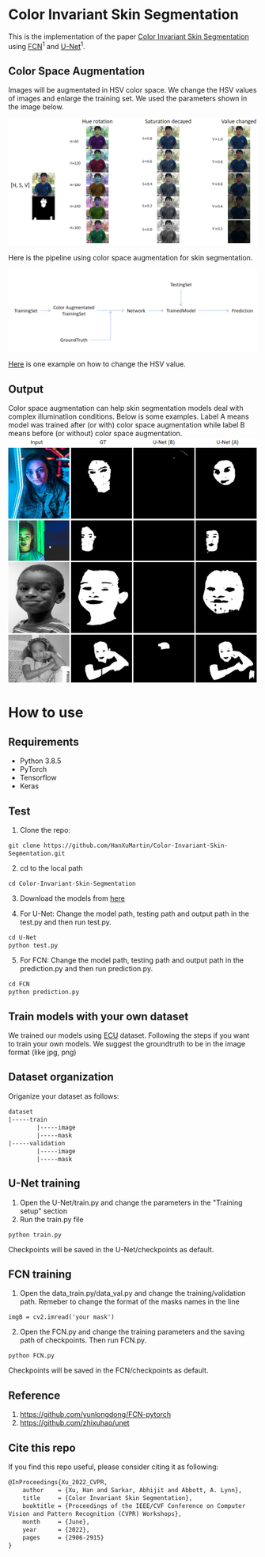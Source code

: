 # Color Invariant Skin Segmentation

This is the implementation of the paper [Color Invariant Skin Segmentation](https://openaccess.thecvf.com/content/CVPR2022W/FaDE-TCV/papers/Xu_Color_Invariant_Skin_Segmentation_CVPRW_2022_paper.pdf) using [FCN](https://github.com/yunlongdong/FCN-pytorch)<sup>1</sup> and [U-Net](https://github.com/zhixuhao/unet)<sup>1</sup>.

## Color Space Augmentation

Images will be augmentated in HSV color space. We change the HSV values of images and enlarge the training set. We used the parameters shown in the image below.


![color augmentation](https://github.com/HanXuMartin/Color-Invariant-Skin-Segmentation/blob/main/color%20augmentation/color_augmentation.png)

Here is the pipeline using color space augmentation for skin segmentation.

![pipeline](https://github.com/HanXuMartin/Color-Invariant-Skin-Segmentation/blob/main/examples/pipeline.png)

[Here](https://github.com/HanXuMartin/Color-Invariant-Skin-Segmentation/blob/main/color%20augmentation/HSV_converter.py) is one example on how to change the HSV value.

## Output
Color space augmentation can help skin segmentation models deal with complex illuminatlion conditions. Below is some examples. Label A means model was trained after (or with) color space augmentation while label B means before (or without) color space augmentation.
![examples](https://github.com/HanXuMartin/Color-Invariant-Skin-Segmentation/blob/main/examples/results%20examples%201.png)
# How to use
## Requirements
- Python 3.8.5
- PyTorch
- Tensorflow
- Keras 
## Test
1. Clone the repo: 
```
git clone https://github.com/HanXuMartin/Color-Invariant-Skin-Segmentation.git
```
2. cd to the local path
```
cd Color-Invariant-Skin-Segmentation
```
3. Download the models from [here](https://drive.google.com/drive/folders/1QfoxabLN-UrsLwZjYXqmCYdHUkHxDJsf?usp=sharing)

4. For U-Net: Change the model path, testing path and output path in the test.py and then run test.py.
```
cd U-Net
python test.py
```
5. For FCN: Change the model path, testing path and output path in the prediction.py and then run prediction.py.
```
cd FCN
python prediction.py
```


## Train models with your own dataset

We trained our models using [ECU](https://ieeexplore.ieee.org/document/1359760) dataset. Following the steps if you want to train your own models. We suggest the groundtruth to be in the image format (like jpg, png)
## Dataset organization
Origanize your dataset as follows:
```
dataset
|-----train
        |-----image
        |-----mask
|-----validation
        |-----image
        |-----mask
```
## U-Net training
1. Open the U-Net/train.py and change the parameters in the "Training setup" section
2. Run the train.py file
```
python train.py
```
Checkpoints will be saved in the U-Net/checkpoints as default. 
## FCN training
1. Open the data_train.py/data_val.py and change the training/validation path. Remeber to change the format of the masks names in the line 
```
imgB = cv2.imread('your mask')
```
2. Open the FCN.py and change the training parameters and the saving path of checkpoints. Then run FCN.py.
```
python FCN.py
```
Checkpoints will be saved in the FCN/checkpoints as default.

## Reference
1. https://github.com/yunlongdong/FCN-pytorch
2. https://github.com/zhixuhao/unet
## Cite this repo
If you find this repo useful, please consider citing it as following:
```
@InProceedings{Xu_2022_CVPR,
    author    = {Xu, Han and Sarkar, Abhijit and Abbott, A. Lynn},
    title     = {Color Invariant Skin Segmentation},
    booktitle = {Proceedings of the IEEE/CVF Conference on Computer Vision and Pattern Recognition (CVPR) Workshops},
    month     = {June},
    year      = {2022},
    pages     = {2906-2915}
}
```





